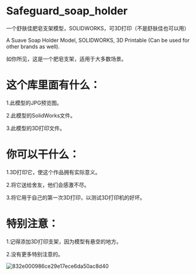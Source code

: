 # Safeguard_soap_holder
一个舒肤佳肥皂支架模型，SOLIDWORKS，可3D打印（不是舒肤佳也可以用）

A Suave Soap Holder Model, SOLIDWORKS, 3D Printable (Can be used for other brands as well).

如你所见，这是一个肥皂支架，适用于大多数场景。

# 这个库里面有什么：

1.此模型的JPG预览图。

2.此模型的SolidWorks文件。

3.此模型的3D打印文件。


# 你可以干什么：

1.3D打印它，使这个作品拥有实际意义。

2.将它送给舍友，他们会感激不尽。

3.将它用于自己的第一次3D打印，以测试3D打印机的好坏。


# 特别注意：

1.记得添加3D打印支架，因为模型有悬空的地方。

2.没有更多特别注意的。

![832e000986ce29e17ece6da50ac8d40](https://github.com/28778/Safeguard_soap_holder/assets/31039562/f219550a-3f42-48f9-883c-5563b72d6a68)
